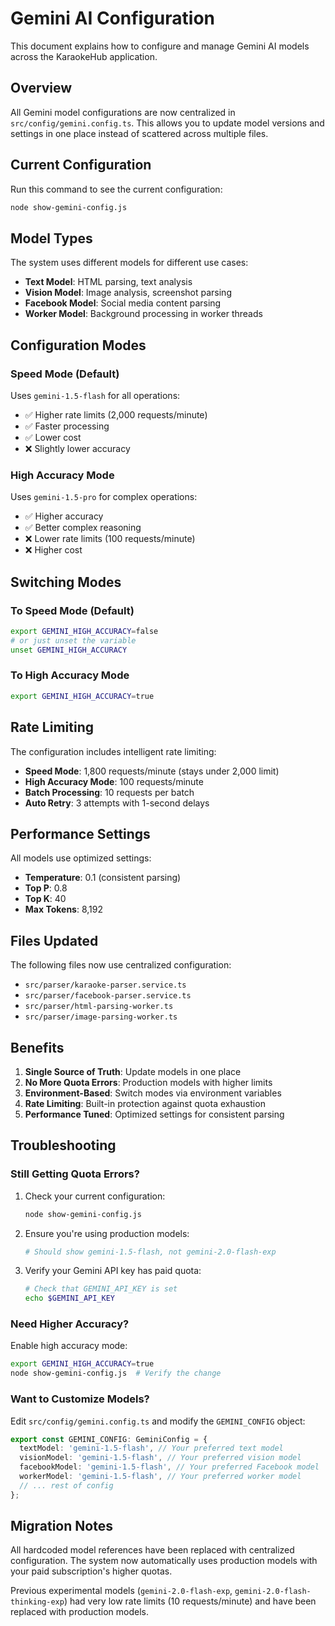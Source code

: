 # Gemini AI Configuration

This document explains how to configure and manage Gemini AI models across the KaraokeHub application.

## Overview

All Gemini model configurations are now centralized in `src/config/gemini.config.ts`. This allows you to update model versions and settings in one place instead of scattered across multiple files.

## Current Configuration

Run this command to see the current configuration:

```bash
node show-gemini-config.js
```

## Model Types

The system uses different models for different use cases:

- **Text Model**: HTML parsing, text analysis
- **Vision Model**: Image analysis, screenshot parsing
- **Facebook Model**: Social media content parsing
- **Worker Model**: Background processing in worker threads

## Configuration Modes

### Speed Mode (Default)

Uses `gemini-1.5-flash` for all operations:

- ✅ Higher rate limits (2,000 requests/minute)
- ✅ Faster processing
- ✅ Lower cost
- ❌ Slightly lower accuracy

### High Accuracy Mode

Uses `gemini-1.5-pro` for complex operations:

- ✅ Higher accuracy
- ✅ Better complex reasoning
- ❌ Lower rate limits (100 requests/minute)
- ❌ Higher cost

## Switching Modes

### To Speed Mode (Default)

```bash
export GEMINI_HIGH_ACCURACY=false
# or just unset the variable
unset GEMINI_HIGH_ACCURACY
```

### To High Accuracy Mode

```bash
export GEMINI_HIGH_ACCURACY=true
```

## Rate Limiting

The configuration includes intelligent rate limiting:

- **Speed Mode**: 1,800 requests/minute (stays under 2,000 limit)
- **High Accuracy Mode**: 100 requests/minute
- **Batch Processing**: 10 requests per batch
- **Auto Retry**: 3 attempts with 1-second delays

## Performance Settings

All models use optimized settings:

- **Temperature**: 0.1 (consistent parsing)
- **Top P**: 0.8
- **Top K**: 40
- **Max Tokens**: 8,192

## Files Updated

The following files now use centralized configuration:

- `src/parser/karaoke-parser.service.ts`
- `src/parser/facebook-parser.service.ts`
- `src/parser/html-parsing-worker.ts`
- `src/parser/image-parsing-worker.ts`

## Benefits

1. **Single Source of Truth**: Update models in one place
2. **No More Quota Errors**: Production models with higher limits
3. **Environment-Based**: Switch modes via environment variables
4. **Rate Limiting**: Built-in protection against quota exhaustion
5. **Performance Tuned**: Optimized settings for consistent parsing

## Troubleshooting

### Still Getting Quota Errors?

1. Check your current configuration:

   ```bash
   node show-gemini-config.js
   ```

2. Ensure you're using production models:

   ```bash
   # Should show gemini-1.5-flash, not gemini-2.0-flash-exp
   ```

3. Verify your Gemini API key has paid quota:
   ```bash
   # Check that GEMINI_API_KEY is set
   echo $GEMINI_API_KEY
   ```

### Need Higher Accuracy?

Enable high accuracy mode:

```bash
export GEMINI_HIGH_ACCURACY=true
node show-gemini-config.js  # Verify the change
```

### Want to Customize Models?

Edit `src/config/gemini.config.ts` and modify the `GEMINI_CONFIG` object:

```typescript
export const GEMINI_CONFIG: GeminiConfig = {
  textModel: 'gemini-1.5-flash', // Your preferred text model
  visionModel: 'gemini-1.5-flash', // Your preferred vision model
  facebookModel: 'gemini-1.5-flash', // Your preferred Facebook model
  workerModel: 'gemini-1.5-flash', // Your preferred worker model
  // ... rest of config
};
```

## Migration Notes

All hardcoded model references have been replaced with centralized configuration. The system now automatically uses production models with your paid subscription's higher quotas.

Previous experimental models (`gemini-2.0-flash-exp`, `gemini-2.0-flash-thinking-exp`) had very low rate limits (10 requests/minute) and have been replaced with production models.
